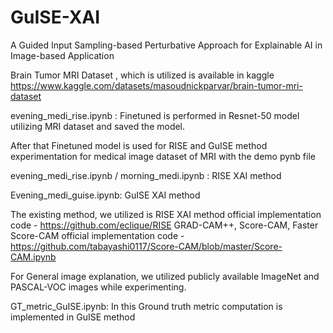 # GuISE-XAI
A Guided Input Sampling-based Perturbative Approach for Explainable AI in Image-based Application

Brain Tumor MRI Dataset , which is utilized is available in kaggle https://www.kaggle.com/datasets/masoudnickparvar/brain-tumor-mri-dataset

evening_medi_rise.ipynb : Finetuned is performed in Resnet-50 model utilizing MRI dataset and saved the model.

After that Finetuned model is used for RISE and GuISE method experimentation for medical image dataset of MRI with the demo pynb file 

evening_medi_rise.ipynb / morning_medi.ipynb : RISE XAI method

Evening_medi_guise.ipynb: GuISE XAI method

The existing method, we utilized is 
RISE XAI method official implementation code - https://github.com/eclique/RISE
GRAD-CAM++, Score-CAM, Faster Score-CAM official implementation code - https://github.com/tabayashi0117/Score-CAM/blob/master/Score-CAM.ipynb

For General image explanation, we utilized publicly available ImageNet and PASCAL-VOC images while experimenting.

GT_metric_GuISE.ipynb: In this Ground truth metric computation is implemented in GuISE method 
